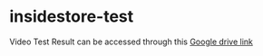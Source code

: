 # insidestore-test


Video Test Result can be accessed through this [Google drive link](https://drive.google.com/file/d/1lRgq4ga3tlVTjjA1A64vnAJNApwbAPNK/view?usp=share_link)
